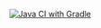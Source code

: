 [![Java CI with Gradle](https://github.com/KseniyaKlimova/AutoTesting_Patterns2/actions/workflows/gradle.yml/badge.svg)](https://github.com/KseniyaKlimova/AutoTesting_Patterns2/actions/workflows/gradle.yml)